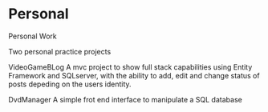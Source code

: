 # Personal
Personal Work

Two personal practice projects

VideoGameBLog
A mvc project to show full stack capabilities using Entity Framework and SQLserver, with the ability to add, edit and change status of posts depeding on the users identity.

DvdManager
A simple frot end interface to manipulate a SQL database
